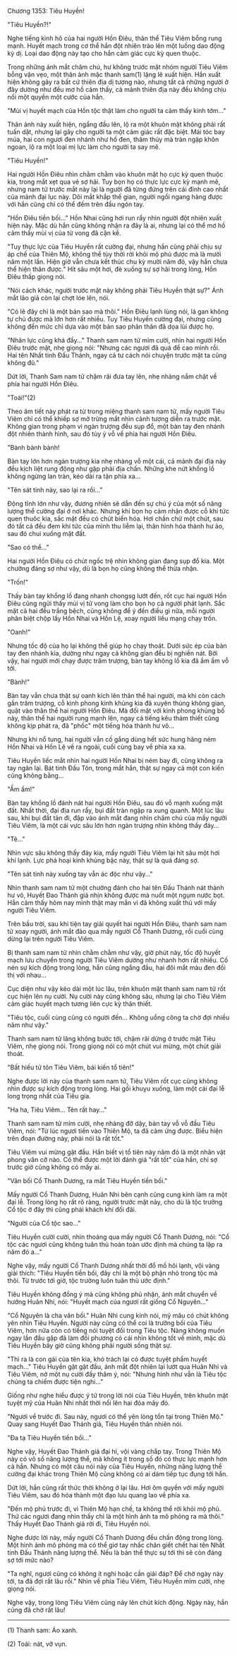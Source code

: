 




Chương 1353: Tiêu Huyền!


"Tiêu Huyền?!"

Nghe tiếng kinh hô của hai người Hồn Điêu, thân thể Tiêu Viêm bỗng rung mạnh. Huyết mạch trong cơ thể hắn đột nhiên trào lên một luồng dao động kỳ dị. Loại dao động này tạo cho hắn cảm giác cực kỳ quen thuộc.

Trong những ánh mắt chăm chú, hư không trước mặt nhóm người Tiêu Viêm bỗng vặn vẹo, một thân ảnh mặc thanh sam(1) lặng lẽ xuất hiện. Hắn xuất hiện không gây ra bất cứ thiên địa dị tượng nào, nhưng tất cả những người ở đây dường như đều mơ hồ cảm thấy, cả mảnh thiên địa này đều không chịu nổi một quyền một cước của hắn.

"Mùi vị huyết mạch của Hồn tộc thật làm cho người ta cảm thấy kinh tởm…"

Thân ảnh này xuất hiện, ngẩng đầu lên, lộ ra một khuôn mặt không phải rất tuấn dật, nhưng lại gây cho người ta một cảm giác rất đặc biệt. Mái tóc bay múa, hai con ngươi đen nhánh như hố đen, thâm thúy mà tràn ngập khôn ngoan, lộ ra một loại mị lực làm cho người ta say mê.

"Tiêu Huyền!"

Hai người Hồn Điêu nhìn chằm chằm vào khuôn mặt họ cực kỳ quen thuộc kia, trong mắt xẹt qua vẻ sợ hãi. Tuy bọn họ có thực lực cực kỳ mạnh mẽ, nhưng nam tử trước mắt này lại là người đã từng đứng trên cái đỉnh cao nhất của mảnh đại lục này. Dõi mắt khắp thế gian, người ngồi ngang hàng được với hắn cũng chỉ có thể đếm trên đầu ngón tay.

"Hồn Điêu tiền bối…" Hồn Nhai cũng hơi run rẩy nhìn người đột nhiên xuất hiện này. Mặc dù hắn cũng không nhận ra đây là ai, nhưng lại có thể mơ hồ cảm thấy mùi vị của tử vong đã cận kề.

"Tuy thực lực của Tiêu Huyền rất cường đại, nhưng hắn cũng phải chịu sự áp chế của Thiên Mộ, không thể tùy thời rời khỏi mộ phủ được mà là mười năm một lần. Hiện giờ vẫn chưa kết thúc chu kỳ mười năm đó, vậy hắn chưa thể hiện thân được." Hít sâu một hơi, đè xuống sự sợ hãi trong lòng, Hồn Điêu thấp giọng nói.

"Nói cách khác, người trước mặt này không phải Tiêu Huyền thật sự?" Ánh mắt lão giả còn lại chợt lóe lên, nói.

"Có lẽ đây chỉ là một bản sao mà thôi." Hồn Điêu lạnh lùng nói, lá gan không tự chủ được mà lớn hơn rất nhiều. Tuy Tiêu Huyền cường đại, nhưng cũng không đến mức chỉ dựa vào một bản sao phân thân đã dọa lùi được họ.

"Nhãn lực cũng khá đấy…" Thanh sam nam tử mỉm cười, nhìn hai người Hồn Điêu trước mặt, nhẹ giọng nói: "Nhưng các ngươi đã quá đề cao mình rồi. Hai tên Nhất tinh Đấu Thánh, ngay cả tư cách nói chuyện trước mặt ta cũng không đủ."

Dứt lời, Thanh Sam nam tử chậm rãi đưa tay lên, nhẹ nhàng nắm chặt về phía hai người Hồn Điêu.

"Toái!"(2)

Theo âm tiết này phát ra từ trong miệng thanh sam nam tử, mấy người Tiêu Viêm chỉ có thể khiếp sợ mở trừng mắt nhìn cảnh tượng diễn ra trước mặt. Không gian trong phạm vi ngàn trượng đều sụp đổ, một bàn tay đen nhánh đột nhiên thành hình, sau đó tùy ý vỗ về phía hai người Hồn Điêu.

"Bành bành bành!

Bàn tay lớn hơn ngàn trượng kia nhẹ nhàng vỗ một cái, cả mảnh đại địa này đều kịch liệt rung động như gặp phải địa chấn. Những khe nứt khổng lồ không ngừng lan tràn, kéo dài ra tận phía xa…

"Tên sát tinh này, sao lại ra rồi…"

Động tĩnh lớn như vậy, đương nhiên sẽ dẫn đến sự chú ý của một số năng lượng thể cường đại ở nơi khác. Nhưng khi bọn họ cảm nhận được cỗ khí tức quen thuôc kia, sắc mặt đều có chút biến hóa. Hơi chần chừ một chút, sau đó tất cả đều đem khí tức của mình thu liễm lại, thân hình hóa thành hư ảo, sau đó chui xuống mặt đất.

"Sao có thể…"

Hai người Hồn Điêu có chút ngốc trệ nhìn không gian đang sụp đổ kia. Một chưởng đáng sợ như vậy, dù là bọn họ cũng không thể thừa nhận.

"Trốn!"

Thấy bàn tay khổng lồ đang nhanh chongsg lướt đến, rốt cục hai người Hồn Điêu cũng ngửi thấy mùi vị tử vong làm cho bọn họ cả người phát lạnh. Sắc mặt cả hai đều trắng bệch, cũng không để ý đến điều gì nữa, mỗi người phân biệt chộp lấy Hồn Nhai và Hồn Lệ, xoay người liều mạng chạy trốn.

"Oanh!"

Nhưng tốc độ của họ lại không thể giúp họ chạy thoát. Dưới sức ép của bàn tay đen nhánh kia, dường như ngay cả không gian đều bị nghiền nát. Bởi vậy, hai người mới chạy được trăm trượng, bàn tay không lồ kia đã ầm ầm vỗ tới.

"Bành!"

Bàn tay vẫn chưa thật sự oanh kích lên thân thể hai người, mà khi còn cách gần trăm trượng, cỗ kình phong kinh khủng kia đã xuyên thủng không gian, quật vào thân thể hai người Hồn Điêu. Mà đối mặt với kình phong khủng bố này, thân thể hai người rung mạnh lên, ngay cả tiếng kêu thảm thiết cũng không kịp phát ra, đã "phốc" một tiếng hóa thành hư vô…

Nhưng khi nổ tung, hai người vẫn cố gắng dùng hết sức hung hăng ném Hồn Nhai và Hồn Lệ về ra ngoài, cuối cùng bay về phía xa xa.

Tiêu Huyền liếc mắt nhìn hai người Hồn Nhai bị ném bay đi, cũng không ra tay ngăn lại. Bát tinh Đấu Tôn, trong mắt hắn, thật sự ngay cả một con kiến cũng không bằng…

"Ầm ầm!"

Bàn tay khổng lồ đánh nát hai người Hồn Điêu, sau đó vỗ mạnh xuống mặt đất. Nhất thời, đại địa run rẩy, bụi đất tràn ngập ra xung quanh. Một lúc lâu sau, khi bụi đất tản đi, đập vào ánh mắt đang nhìn chăm chú của mấy người Tiêu Viêm, là một cái vực sâu lớn hơn ngàn trượng nhìn không thấy đáy…

"Tê…"

Nhìn vực sâu không thấy đáy kia, mấy người Tiêu Viêm lại hít sâu một hơi khí lạnh. Lực phá hoại kinh khủng bậc này, thật sự là quá đáng sợ.

"Tên sát tinh này xuống tay vẫn ác độc như vậy…"

Nhìn thanh sam nam tử một chưởng đánh cho hai tên Đấu Thánh nát thành hư vô, Huyết Đao Thánh giả nhịn không được mà nuốt một ngụm nước bọt. Hắn cảm thấy hôm nay mình thật may mắn vì đã không xuất thủ với mấy người Tiêu Viêm.

Trên bầu trời, sau khi tiện tay giải quyết hai người Hồn Điêu, thanh sam nam tử xoay người, ánh mắt đảo qua mấy người Cổ Thanh Dương, rồi cuối cùng dừng lại trên người Tiêu Viêm.

Bị thanh sam nam tử nhìn chằm chằm như vậy, giờ phút này, tốc độ huyết mạch lưu chuyển trong người Tiêu Viêm dường như nhanh hơn rất nhiều. Cố nén sự kích động trong lòng, hắn cũng ngẩng đầu, hai đôi mắt màu đen đối thị với nhau…

Cục diện như vậy kéo dài một lúc lâu, trên khuôn mặt thanh sam nam tử rốt cục hiện lên nụ cười. Nụ cười này cũng không sâu, nhưng lại cho Tiêu Viêm cảm giác huyết mạch tương liên cực kỳ thân thiết.

"Tiêu tộc, cuối cùng cũng có người đến… Không uổng công ta chờ đợi nhiều năm như vậy."

Thanh sam nam tử lăng không bước tới, chậm rãi dừng ở trước mặt Tiêu Viêm, nhẹ giọng nói. Trong giọng nói có một chút vui mừng, một chút giải thoát.

"Bất hiếu tử tôn Tiêu Viêm, bái kiến tổ tiên!"

Nghe được lời này của thanh sam nam tử, Tiêu Viêm rốt cục cũng không nhìn được sự kích động trong lòng. Hai gối khuỵu xuống, làm một cái đại lễ long trọng nhất của Tiêu gia.

"Ha ha, Tiêu Viêm… Tên rất hay…"

Thanh sam nam tử mỉm cười, nhẹ nhàng đỡ dậy, bàn tay vỗ vỗ đầu Tiêu Viêm, nói: "Từ lúc ngươi tiến vào Thiên Mộ, ta đã cảm ứng được. Biểu hiện trên đoạn đường này, phải nói là rất tốt."

Tiêu Viêm vui mừng gật đầu. Hắn biết vị tổ tiên này năm đó là một nhân vật phong vân cỡ nào. Có thể được một lời đánh giá "rất tốt" của hắn, chỉ sợ trước giờ cũng không có mấy ai.

"Vãn bối Cổ Thanh Dương, ra mắt Tiêu Huyền tiền bối."

Mấy người Cổ Thanh Dương, Huân Nhi bên cạnh cũng cung kính làm ra một đại lễ. Trong lòng họ rất rõ ràng, người trước mặt này, cho dù là tộc trưởng Cổ tộc ở đây thì cũng phải khách khí đối đãi.

"Người của Cổ tộc sao…"

Tiêu Huyền cười cười, nhìn thoáng qua mấy người Cổ Thanh Dương, nói: "Cổ tộc các ngươi cũng không tuân thủ hoàn toàn ước định mà chúng ta lập ra năm đó a…"

Nghe vậy, mấy người Cổ Thanh Dương nhất thời đổ mồ hôi lạnh, vội vàng giải thích: "Tiêu Huyền tiền bối, đây chỉ là một bộ phận nhỏ trong tộc mà thôi. Từ trước tới giờ, tộc trưởng luôn tuân thủ ước định."

Tiêu Huyền không đồng ý mà cũng không phủ nhận, ánh mắt chuyển về hướng Huân Nhi, nói: "Huyết mạch của ngươi rất giống Cổ Nguyên…"

"Cổ Nguyên là cha vãn bối." Huân Nhi cung kính nói, mỹ mâu có chút không yên nhìn Tiêu Huyền. Người này cũng có thể coi là trưởng bối của Tiêu Viêm, hơn nữa còn có tiếng nói tuyệt đối trong Tiêu tộc. Nàng không muốn ngay lần đầu gặp đã làm đối phương có cái nhìn không tốt về mình, mặc dù Tiêu Huyền bây giờ cũng không phải người sống thật sự.

"Thì ra là con gái của tên kia, khó trách lại có được tuyệt phẩm huyết mạch…" Tiêu Huyền gật gật đầu, ánh mắt đột nhiên lại lướt qua Huân Nhi và Tiêu Viêm, nở một nụ cười đầy thâm ý, nói: "Nhưng hình như vẫn là Tiêu tộc chúng ta chiếm được tiện nghi…"

Giống như nghe hiểu được ý tứ trong lời nói của Tiêu Huyền, trên khuôn mặt tuyệt mỹ của Huân Nhi nhất thời nổi lên hai đóa mây đỏ.

"Ngươi về trước đi. Sau này, ngươi có thể yên lòng tồn tại trong Thiên Mộ." Quay sang Huyết Đao Thánh giả, Tiêu Huyền thản nhiên nói.

"Đa tạ Tiêu Huyền tiền bối…"

Nghe vậy, Huyết Đao Thánh giả đại hỉ, vội vàng chắp tay. Trong Thiên Mộ này có vô số năng lượng thể, mà không ít trong số đó có thực lực mạnh hơn cả hắn. Nhưng có một câu nói này của Tiêu Huyền, những năng lượng thể cường đại khác trong Thiên Mộ cũng không có ai dám tiếp tục đụng tới hắn.

Dứt lời, hắn cũng rất thức thời không ở lại lâu. Hơi ôm quyền với mấy người Tiêu Viêm, sau đó hóa thành một đạo lưu quang lao về phía xa.

"Đến mộ phủ trước đi, vì Thiên Mộ hạn chế, ta không thể rời khỏi mộ phủ. Thứ các ngươi đang nhìn thấy chỉ là một hình ảnh ta mô phỏng ra mà thôi." Thấy Huyết Đao Thánh giả rời đi, Tiêu Huyền nói.

Nghe được lời này, mấy người Cổ Thanh Dương đều chấn động trong lòng. Một hình ảnh mô phỏng mà có thể giơ tay nhấc chân giết chết hai tên Nhất tinh Đấu Thánh năng lượng thể. Nếu là bản thể thực sự tới thì sẽ còn đáng sợ tới mức nào?

"Ta nghĩ, ngươi cũng có không ít nghi hoặc cần giải đáp? Để chờ ngày này tới, ta đã đợi rất lâu rồi." Nhìn về phía Tiêu Viêm, Tiêu Huyền mỉm cười, nhẹ giọng nói.

Nghe vậy, trong lòng Tiêu Viêm cũng nảy lên chút kích động. Ngày này, hắn cũng đã chờ rất lâu!

--------------------------------------

(1) Thanh sam: Áo xanh.

(2) Toái: nát, vỡ vụn.




